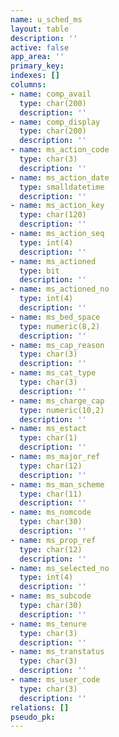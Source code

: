 ```yaml
---
name: u_sched_ms
layout: table
description: ''
active: false
app_area: ''
primary_key: 
indexes: []
columns:
- name: comp_avail
  type: char(200)
  description: ''
- name: comp_display
  type: char(200)
  description: ''
- name: ms_action_code
  type: char(3)
  description: ''
- name: ms_action_date
  type: smalldatetime
  description: ''
- name: ms_action_key
  type: char(120)
  description: ''
- name: ms_action_seq
  type: int(4)
  description: ''
- name: ms_actioned
  type: bit
  description: ''
- name: ms_actioned_no
  type: int(4)
  description: ''
- name: ms_bed_space
  type: numeric(8,2)
  description: ''
- name: ms_cap_reason
  type: char(3)
  description: ''
- name: ms_cat_type
  type: char(3)
  description: ''
- name: ms_charge_cap
  type: numeric(10,2)
  description: ''
- name: ms_estact
  type: char(1)
  description: ''
- name: ms_major_ref
  type: char(12)
  description: ''
- name: ms_man_scheme
  type: char(11)
  description: ''
- name: ms_nomcode
  type: char(30)
  description: ''
- name: ms_prop_ref
  type: char(12)
  description: ''
- name: ms_selected_no
  type: int(4)
  description: ''
- name: ms_subcode
  type: char(30)
  description: ''
- name: ms_tenure
  type: char(3)
  description: ''
- name: ms_transtatus
  type: char(3)
  description: ''
- name: ms_user_code
  type: char(3)
  description: ''
relations: []
pseudo_pk: 
---
```


